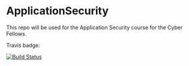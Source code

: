 # ApplicationSecurity
This repo will be used for the Application Security course for the Cyber Fellows.

Travis badge:

[![Build Status](https://travis-ci.com/jcn20/AppSec_TRAV.svg?branch=master)](https://travis-ci.com/jcn20/AppSec_TRAV)
